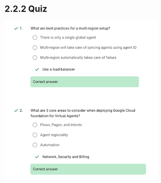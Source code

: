 # 2.2.2 Quiz

![gh](https://raw.githubusercontent.com/SeanChenR/img_gif/main/myimage/1745919921000i105rz.png)
